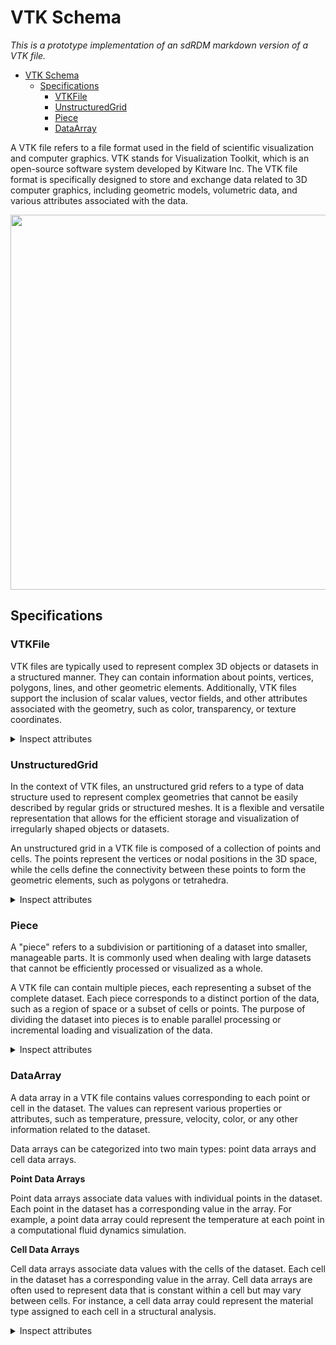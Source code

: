 # VTK Schema

*This is a prototype implementation of an sdRDM markdown version of a VTK file.*

- [VTK Schema](#vtk-schema)
  - [Specifications](#specifications)
    - [VTKFile](#vtkfile)
    - [UnstructuredGrid](#unstructuredgrid)
    - [Piece](#piece)
    - [DataArray](#dataarray)


A VTK file refers to a file format used in the field of scientific visualization and computer graphics. VTK stands for Visualization Toolkit, which is an open-source software system developed by Kitware Inc. The VTK file format is specifically designed to store and exchange data related to 3D computer graphics, including geometric models, volumetric data, and various attributes associated with the data.

<p align="center">
  <img width="600" src="https://raw.githubusercontent.com/mrklein/matveichev.blogspot.com/master/Cylinder/colors/Ux-Gamma-2.png">
</p>



## Specifications

### VTKFile

VTK files are typically used to represent complex 3D objects or datasets in a structured manner. They can contain information about points, vertices, polygons, lines, and other geometric elements. Additionally, VTK files support the inclusion of scalar values, vector fields, and other attributes associated with the geometry, such as color, transparency, or texture coordinates.

<details>
    <summary>Inspect attributes</summary>

- type
  - Type: string
  - Description: Type of the VTK file
  - XML: @type
- version
  - Type: string
  - Description: Version of the VTK file
  - XML: @version
- byte_order
  - Type: string
  - Description: Byte order of the file
  - XML: @byte_order
- unstructured_grid
  - Type: UnstructuredGrid
  - Description: Contains specifications and data of an unstructured grid

</details>

### UnstructuredGrid

In the context of VTK files, an unstructured grid refers to a type of data structure used to represent complex geometries that cannot be easily described by regular grids or structured meshes. It is a flexible and versatile representation that allows for the efficient storage and visualization of irregularly shaped objects or datasets.

An unstructured grid in a VTK file is composed of a collection of points and cells. The points represent the vertices or nodal positions in the 3D space, while the cells define the connectivity between these points to form the geometric elements, such as polygons or tetrahedra.

<details>
    <summary>Inspect attributes</summary>

- piece
  - Type: Piece
  - Description: Piece of an unstructured grid

</details>

### Piece

A "piece" refers to a subdivision or partitioning of a dataset into smaller, manageable parts. It is commonly used when dealing with large datasets that cannot be efficiently processed or visualized as a whole.

A VTK file can contain multiple pieces, each representing a subset of the complete dataset. Each piece corresponds to a distinct portion of the data, such as a region of space or a subset of cells or points. The purpose of dividing the dataset into pieces is to enable parallel processing or incremental loading and visualization of the data.

<details>
    <summary>Inspect attributes</summary>

- number_of_points
  - Type: int
  - Description: Number of points within this piece
  - XML: @NumberOfPoints
- number_of_cells
  - Type: int
  - Description: Number of cells within this piece
  - XML: @NumberOfCells
- points
  - Type: DataArray
  - Description: Array of points present in this piece
  - Multiple: True
  - XML: Points
- point_data
  - Type: DataArray
  - Description: Data associated to the points
  - Multiple: True
  - XML: PointData
- cells
  - Type: DataArray
  - Description: Array of cells present in this piece
  - Multiple: True
  - XML: Cells
- cell_data
  - Type: DataArray
  - Description: Data associated to the cells
  - Multiple: True
  - XML: CellData

</details>

### DataArray

A data array in a VTK file contains values corresponding to each point or cell in the dataset. The values can represent various properties or attributes, such as temperature, pressure, velocity, color, or any other information related to the dataset.

Data arrays can be categorized into two main types: point data arrays and cell data arrays.

**Point Data Arrays**

Point data arrays associate data values with individual points in the dataset. Each point in the dataset has a corresponding value in the array. For example, a point data array could represent the temperature at each point in a computational fluid dynamics simulation.

**Cell Data Arrays**

Cell data arrays associate data values with the cells of the dataset. Each cell in the dataset has a corresponding value in the array. Cell data arrays are often used to represent data that is constant within a cell but may vary between cells. For instance, a cell data array could represent the material type assigned to each cell in a structural analysis.

<details>
    <summary>Inspect attributes</summary>

- type
  - Type: string
  - Description: Data type of the data array.
  - XML: @type
- name
  - Type: string
  - Description: name of the data array.
  - XML: @Name
- format
  - Type: string
  - Description: Format of the given data
  - XML: @format
- number_of_components
  - Type: string
  - Description: Number of components within this DataArray
  - XML: @NumberOfComponents

</details>

